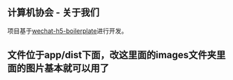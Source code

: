 ## 计算机协会 - 关于我们

项目基于[wechat-h5-boilerplate](https://github.com/panteng/wechat-h5-boilerplate)进行开发。

## 文件位于app/dist下面，改这里面的images文件夹里面的图片基本就可以用了